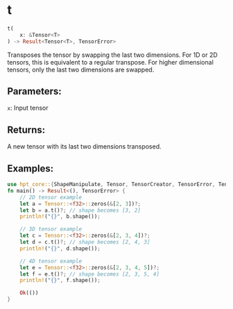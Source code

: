 # t
```rust
t(
    x: &Tensor<T>
) -> Result<Tensor<T>, TensorError>
```
Transposes the tensor by swapping the last two dimensions. For 1D or 2D tensors, this is equivalent to a regular transpose. For higher dimensional tensors, only the last two dimensions are swapped.

## Parameters:
`x`: Input tensor

## Returns:
A new tensor with its last two dimensions transposed.

## Examples:
```rust
use hpt_core::{ShapeManipulate, Tensor, TensorCreator, TensorError, TensorInfo};
fn main() -> Result<(), TensorError> {
    // 2D tensor example
    let a = Tensor::<f32>::zeros(&[2, 3])?;
    let b = a.t()?; // shape becomes [3, 2]
    println!("{}", b.shape());

    // 3D tensor example
    let c = Tensor::<f32>::zeros(&[2, 3, 4])?;
    let d = c.t()?; // shape becomes [2, 4, 3]
    println!("{}", d.shape());

    // 4D tensor example
    let e = Tensor::<f32>::zeros(&[2, 3, 4, 5])?;
    let f = e.t()?; // shape becomes [2, 3, 5, 4]
    println!("{}", f.shape());

    Ok(())
}
```
